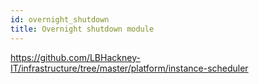 ```yaml
---
id: overnight_shutdown
title: Overnight shutdown module
---
```


https://github.com/LBHackney-IT/infrastructure/tree/master/platform/instance-scheduler